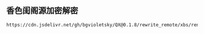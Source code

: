 ## 香色闺阁源加密解密

``` 
https://cdn.jsdelivr.net/gh/bgvioletsky/QX@0.1.8/rewrite_remote/xbs/render.conf
```